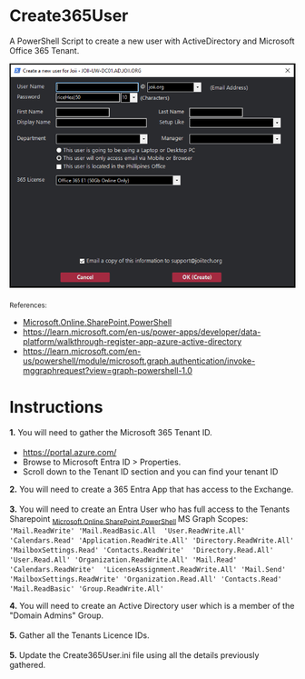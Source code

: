 # Create365User
A PowerShell Script to create a new user with ActiveDirectory and Microsoft Office 365 Tenant.

![Screenshot of a Create New 365 User.](./CreateNewUser.png)

<sub> References: 
- [Microsoft.Online.SharePoint.PowerShell](https://learn.microsoft.com/en-us/powershell/module/sharepoint-online/connect-sposervice?view=sharepoint-ps)
- https://learn.microsoft.com/en-us/power-apps/developer/data-platform/walkthrough-register-app-azure-active-directory
- https://learn.microsoft.com/en-us/powershell/module/microsoft.graph.authentication/invoke-mggraphrequest?view=graph-powershell-1.0
</sub> 

# Instructions

**1.** You will need to gather the Microsoft 365 Tenant ID.
<sub>
- https://portal.azure.com/ 
- Browse to Microsoft Entra ID > Properties.
- Scroll down to the Tenant ID section and you can find your tenant ID
</sub> 

**2.** You will need to create a 365 Entra App that has access to the Exchange.
<sub>
</sub>

**3.** You will need to create an Entra User who has full access to the Tenants Sharepoint
<sub> [Microsoft.Online.SharePoint.PowerShell](https://learn.microsoft.com/en-us/powershell/module/sharepoint-online/connect-sposervice?view=sharepoint-ps) </sub> 
MS Graph Scopes:  `
'Mail.ReadWrite'
'Mail.ReadBasic.All 
'User.ReadWrite.All' 
'Calendars.Read'
'Application.ReadWrite.All'
'Directory.ReadWrite.All'
'MailboxSettings.Read'
'Contacts.ReadWrite' 
'Directory.Read.All'
'User.Read.All'
'Organization.ReadWrite.All'
'Mail.Read'
'Calendars.ReadWrite' 
'LicenseAssignment.ReadWrite.All'
'Mail.Send'
'MailboxSettings.ReadWrite'
'Organization.Read.All'
'Contacts.Read'
'Mail.ReadBasic'
'Group.ReadWrite.All' `

**4.** You will need to create an Active Directory user which is a member of the "Domain Admins" Group.
<sub>
</sub> 

**5.** Gather all the Tenants Licence IDs.
<sub>
</sub> 

**5.** Update the Create365User.ini file using all the details previously gathered.
<sub>
</sub> 
